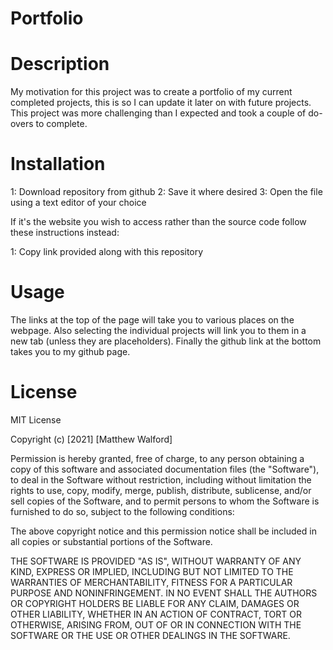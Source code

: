 # Portfolio

# Description

My motivation for this project was to create a portfolio of my current completed projects, this is so I can update it later on with future projects.
This project was more challenging than I expected and took a couple of do-overs to complete.

# Installation

1: Download repository from github 2: Save it where desired 3: Open the file using a text editor of your choice

If it's the website you wish to access rather than the source code follow these instructions instead:

1: Copy link provided along with this repository

# Usage

The links at the top of the page will take you to various places on the webpage. Also selecting the individual projects will link you to them in a new tab (unless they are placeholders). Finally the github link at the bottom takes you to my github page.

# License

MIT License

Copyright (c) [2021] [Matthew Walford]

Permission is hereby granted, free of charge, to any person obtaining a copy of this software and associated documentation files (the "Software"), to deal in the Software without restriction, including without limitation the rights to use, copy, modify, merge, publish, distribute, sublicense, and/or sell copies of the Software, and to permit persons to whom the Software is furnished to do so, subject to the following conditions:

The above copyright notice and this permission notice shall be included in all copies or substantial portions of the Software.

THE SOFTWARE IS PROVIDED "AS IS", WITHOUT WARRANTY OF ANY KIND, EXPRESS OR IMPLIED, INCLUDING BUT NOT LIMITED TO THE WARRANTIES OF MERCHANTABILITY, FITNESS FOR A PARTICULAR PURPOSE AND NONINFRINGEMENT. IN NO EVENT SHALL THE AUTHORS OR COPYRIGHT HOLDERS BE LIABLE FOR ANY CLAIM, DAMAGES OR OTHER LIABILITY, WHETHER IN AN ACTION OF CONTRACT, TORT OR OTHERWISE, ARISING FROM, OUT OF OR IN CONNECTION WITH THE SOFTWARE OR THE USE OR OTHER DEALINGS IN THE SOFTWARE.


